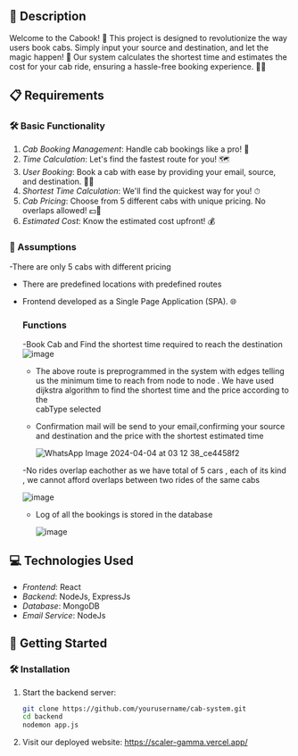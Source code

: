 ## 📝 Description

Welcome to the Cabook! 🎉 This project is designed to revolutionize the way users book cabs. Simply input your source and destination, and let the magic happen! 🌟 Our system calculates the shortest time and estimates the cost for your cab ride, ensuring a hassle-free booking experience. 🚕💨

## 📋 Requirements

### 🛠 Basic Functionality

1. *Cab Booking Management*: Handle cab bookings like a pro! 📅
2. *Time Calculation*: Let's find the fastest route for you! 🗺
3. *User Booking*: Book a cab with ease by providing your email, source, and destination. 📧📍
4. *Shortest Time Calculation*: We'll find the quickest way for you! ⏱
5. *Cab Pricing*: Choose from 5 different cabs with unique pricing. No overlaps allowed! 💵🚕
6. *Estimated Cost*: Know the estimated cost upfront! 💰

### 🤔 Assumptions

-There are only 5 cabs with different pricing
- There are predefined locations with predefined routes
- Frontend developed as a Single Page Application (SPA). 🌐

  ### Functions
  -Book Cab and Find the shortest time required to reach the destination
    ![image](https://github.com/Rajlaxmisingh/scaler/assets/96018289/93376ead-0751-4f41-a22e-185da78d8328)
  - The above route is preprogrammed in the system with edges telling us the minimum time to reach from node to node . We have used dijkstra algorithm to find the shortest time and the price according to the    
    cabType selected
  - Confirmation mail will be send to your email,confirming your source and destination and the price with the shortest estimated time
    
    ![WhatsApp Image 2024-04-04 at 03 12 38_ce4458f2](https://github.com/Rajlaxmisingh/scaler/assets/96018289/031a23eb-4a2a-416f-a279-274052f5e98a)
    
  -No rides overlap eachother as we have total of 5 cars , each of its kind , we cannot afford overlaps between two rides of the same cabs

    ![image](https://github.com/Rajlaxmisingh/scaler/assets/96018289/9c429fd1-08d9-40c6-abef-0e841290e290)
  
  - Log of all the bookings is stored in the database
    
    ![image](https://github.com/Rajlaxmisingh/scaler/assets/96018289/d9788081-442b-4c6a-8475-ba24150a6430)


## 💻 Technologies Used

- *Frontend*: React
- *Backend*: NodeJs, ExpressJs
- *Database*: MongoDB
- *Email Service*: NodeJs

## 🚀 Getting Started

### 🛠 Installation

1. Start the backend server:
   ```bash
   git clone https://github.com/yourusername/cab-system.git
   cd backend
   nodemon app.js
2. Visit our deployed website:
   https://scaler-gamma.vercel.app/
   
